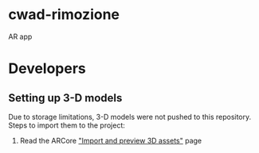 # cwad-rimozione
AR app

# Developers

## Setting up 3-D models
Due to storage limitations, 3-D models were not pushed to this repository. Steps to import them to the project:

1. Read the ARCore ["Import and preview 3D assets"](https://developers.google.com/ar/develop/java/sceneform/import-assets) page
